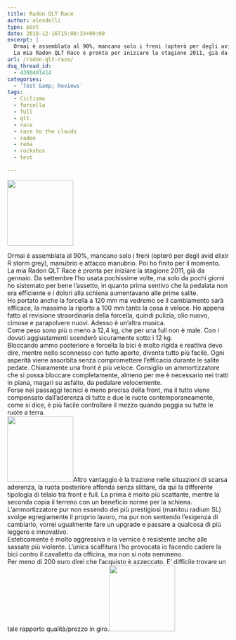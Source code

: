 ```yaml
---
title: Radon QLT Race
author: alexdelli
type: post
date: 2010-12-16T15:08:33+00:00
excerpt: |
  Ormai è assemblata al 90%, mancano solo i freni (opterò per degli avid elixir R storm grey), manubrio e attacco manubrio. Poi ho finito per il momento.
  La mia Radon QLT Race è pronta per iniziare la stagione 2011, già da gennaio. Da settembre l'ho usata pochissime volte, ma solo da pochi giorni ho sistemato per bene l'assetto, in quanto prima sentivo che la pedalata non era efficiente e i dolori alla schiena aumentavano alle prime salite.
url: /radon-qlt-race/
dsq_thread_id:
  - 4300481414
categories:
  - 'Test &amp; Reviews'
tags:
  - Ciclismo
  - forcella
  - full
  - qlt
  - race
  - race to the clouds
  - radon
  - reba
  - rockshox
  - test

---
```

<!--CusAdsVi1-->

<span style="color: #0000ee; -webkit-text-decorations-in-effect: underline;"><a href="https://i0.wp.com/alexdelli.it/wp-content/uploads/2010/12/Foto0093-1.jpg"><img loading="lazy" class="alignleft size-thumbnail wp-image-197" title="Foto0093 (1)" src="https://i2.wp.com/alexdelli.it/wp-content/uploads/2010/12/Foto0093-1-150x150.jpg?resize=150%2C150" alt="" width="150" height="150" srcset="https://i0.wp.com/alexdelli.it/wp-content/uploads/2010/12/Foto0093-1.jpg?resize=150%2C150&ssl=1 150w, https://i0.wp.com/alexdelli.it/wp-content/uploads/2010/12/Foto0093-1.jpg?resize=300%2C300&ssl=1 300w, https://i0.wp.com/alexdelli.it/wp-content/uploads/2010/12/Foto0093-1.jpg?resize=50%2C50&ssl=1 50w, https://i0.wp.com/alexdelli.it/wp-content/uploads/2010/12/Foto0093-1.jpg?resize=186%2C186&ssl=1 186w, https://i0.wp.com/alexdelli.it/wp-content/uploads/2010/12/Foto0093-1.jpg?zoom=3&resize=150%2C150&ssl=1 450w" sizes="(max-width: 150px) 100vw, 150px" data-recalc-dims="1" /></a></span>

<div id="_mcePaste">
  Ormai è assemblata al 90%, mancano solo i freni (opterò per degli avid elixir R storm grey), manubrio e attacco manubrio. Poi ho finito per il momento.
</div>

<div id="_mcePaste">
  La mia Radon QLT Race è pronta per iniziare la stagione 2011, già da gennaio. Da settembre l&#8217;ho usata pochissime volte, ma solo da pochi giorni ho sistemato per bene l&#8217;assetto, in quanto prima sentivo che la pedalata non era efficiente e i dolori alla schiena aumentavano alle prime salite.
</div>

<div id="_mcePaste">
  Ho portato anche la forcella a 120 mm ma vedremo se il cambiamento sarà efficace, la massimo la riporto a 100 mm tanto la cosa è veloce. Ho appena fatto al revisione straordinaria della forcella, quindi pulizia, olio nuovo, cimose e parapolvere nuovi. Adesso è un&#8217;altra musica.
</div>

<div id="_mcePaste">
  Come peso sono più o meno a 12,4 kg, che per una full non è male. Con i dovuti aggiustamenti scenderò sicuramente sotto i 12 kg.
</div>

<div id="_mcePaste">
  Bloccando ammo posteriore e forcella la bici è molto rigida e reattiva devo dire, mentre nello sconnesso con tutto aperto, diventa tutto più facile. Ogni asperità viene assorbita senza compromettere l&#8217;efficacia durante le salite pedate. Chiaramente una front è più veloce. Consiglio un ammortizzatore che si possa bloccare completamente, almeno per me è necessario nei tratti in piana, magari su asfalto, da pedalare velocemente.
</div>

<div id="_mcePaste">
  Forse nei passaggi tecnici è meno precisa della front, ma il tutto viene compensato dall&#8217;aderenza di tutte e due le ruote contemporaneamente, come si dice, è più facile controllare il mezzo quando poggia su tutte le ruote a terra.
</div>

<div id="_mcePaste">
  <a href="https://i0.wp.com/alexdelli.it/wp-content/uploads/2010/12/Foto0111.jpg"><img loading="lazy" class="alignleft size-thumbnail wp-image-201" title="Foto0111" src="https://i2.wp.com/alexdelli.it/wp-content/uploads/2010/12/Foto0111-150x150.jpg?resize=150%2C150" alt="" width="150" height="150" srcset="https://i0.wp.com/alexdelli.it/wp-content/uploads/2010/12/Foto0111.jpg?resize=150%2C150&ssl=1 150w, https://i0.wp.com/alexdelli.it/wp-content/uploads/2010/12/Foto0111.jpg?resize=300%2C300&ssl=1 300w, https://i0.wp.com/alexdelli.it/wp-content/uploads/2010/12/Foto0111.jpg?resize=50%2C50&ssl=1 50w, https://i0.wp.com/alexdelli.it/wp-content/uploads/2010/12/Foto0111.jpg?resize=186%2C186&ssl=1 186w, https://i0.wp.com/alexdelli.it/wp-content/uploads/2010/12/Foto0111.jpg?zoom=3&resize=150%2C150&ssl=1 450w" sizes="(max-width: 150px) 100vw, 150px" data-recalc-dims="1" /></a>Altro vantaggio è la trazione nelle situazioni di scarsa aderenza, la ruota posteriore affonda senza slittare, da qui la differente tipologia di telaio tra front e full. La prima è molto più scattante, mentre la seconda copia il terreno con un beneficio norme per la schiena.
</div>

<div id="_mcePaste">
  L&#8217;ammortizzatore pur non essendo dei più prestigiosi (manitou radium SL) svolge egregiamente il proprio lavoro, ma pur non sentendo l&#8217;esigenza di cambiarlo, vorrei ugualmente fare un upgrade e passare a qualcosa di più leggero e innovativo.
</div>

<div id="_mcePaste">
  Esteticamente è molto aggressiva e la vernice è resistente anche alle sassate più violente. L&#8217;unica scalfitura l&#8217;ho provocata io facendo cadere la bici contro il cavalletto da officina, ma non si nota nemmeno.
</div>

<div id="_mcePaste">
  Per meno di 200 euro direi che l&#8217;acquisto è azzeccato. E&#8217; difficile trovare un tale rapporto qualità/prezzo in giro.<a href="https://i2.wp.com/alexdelli.it/wp-content/uploads/2010/12/Foto0150.jpg"><img loading="lazy" class="alignleft size-thumbnail wp-image-203" title="Foto0150" src="https://i2.wp.com/alexdelli.it/wp-content/uploads/2010/12/Foto0150-150x150.jpg?resize=150%2C150" alt="" width="150" height="150" srcset="https://i2.wp.com/alexdelli.it/wp-content/uploads/2010/12/Foto0150.jpg?resize=150%2C150&ssl=1 150w, https://i2.wp.com/alexdelli.it/wp-content/uploads/2010/12/Foto0150.jpg?resize=300%2C300&ssl=1 300w, https://i2.wp.com/alexdelli.it/wp-content/uploads/2010/12/Foto0150.jpg?resize=50%2C50&ssl=1 50w, https://i2.wp.com/alexdelli.it/wp-content/uploads/2010/12/Foto0150.jpg?resize=186%2C186&ssl=1 186w, https://i2.wp.com/alexdelli.it/wp-content/uploads/2010/12/Foto0150.jpg?zoom=3&resize=150%2C150&ssl=1 450w" sizes="(max-width: 150px) 100vw, 150px" data-recalc-dims="1" /></a>
</div>

<div style="font-size: 0px; height: 0px; line-height: 0px; margin: 0; padding: 0; clear: both;">
</div>